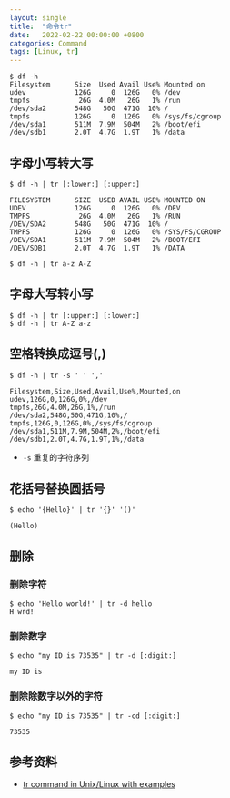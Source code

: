 ```yaml
---
layout: single
title:  "命令tr"
date:   2022-02-22 00:00:00 +0800
categories: Command
tags: [Linux, tr]
---
```


```shell
$ df -h
Filesystem      Size  Used Avail Use% Mounted on
udev            126G     0  126G   0% /dev
tmpfs            26G  4.0M   26G   1% /run
/dev/sda2       548G   50G  471G  10% /
tmpfs           126G     0  126G   0% /sys/fs/cgroup
/dev/sda1       511M  7.9M  504M   2% /boot/efi
/dev/sdb1       2.0T  4.7G  1.9T   1% /data
```

## 字母小写转大写
```shell
$ df -h | tr [:lower:] [:upper:]
```
```
FILESYSTEM      SIZE  USED AVAIL USE% MOUNTED ON
UDEV            126G     0  126G   0% /DEV
TMPFS            26G  4.0M   26G   1% /RUN
/DEV/SDA2       548G   50G  471G  10% /
TMPFS           126G     0  126G   0% /SYS/FS/CGROUP
/DEV/SDA1       511M  7.9M  504M   2% /BOOT/EFI
/DEV/SDB1       2.0T  4.7G  1.9T   1% /DATA
```

```shell
$ df -h | tr a-z A-Z
```

## 字母大写转小写
```shell
$ df -h | tr [:upper:] [:lower:]
$ df -h | tr A-Z a-z
```

## 空格转换成逗号(,)
```shell
$ df -h | tr -s ' ' ','
```
```
Filesystem,Size,Used,Avail,Use%,Mounted,on
udev,126G,0,126G,0%,/dev
tmpfs,26G,4.0M,26G,1%,/run
/dev/sda2,548G,50G,471G,10%,/
tmpfs,126G,0,126G,0%,/sys/fs/cgroup
/dev/sda1,511M,7.9M,504M,2%,/boot/efi
/dev/sdb1,2.0T,4.7G,1.9T,1%,/data
```
* ```-s``` 重复的字符序列

## 花括号替换圆括号
```shell
$ echo '{Hello}' | tr '{}' '()'
```
```
(Hello)
```

## 删除
### 删除字符
```shell
$ echo 'Hello world!' | tr -d hello
H wrd!
```

### 删除数字
```shell
$ echo "my ID is 73535" | tr -d [:digit:]
```
```
my ID is 
```

### 删除除数字以外的字符
```shell
$ echo "my ID is 73535" | tr -cd [:digit:]
```
```
73535
```

## 参考资料
* [tr command in Unix/Linux with examples](https://www.geeksforgeeks.org/tr-command-in-unix-linux-with-examples/)
